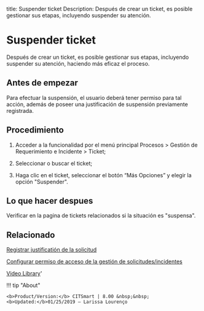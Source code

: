 title:  Suspender ticket 
Description: Después de crear un ticket, es posible gestionar sus etapas, incluyendo suspender su atención.
# Suspender ticket

Después de crear un ticket, es posible gestionar sus etapas, incluyendo suspender su atención, haciendo más eficaz el proceso.

Antes de empezar
----------------

Para efectuar la suspensión, el usuario deberá tener permiso para tal acción,
además de poseer una justificación de suspensión previamente registrada.

Procedimiento
-------------

1.  Acceder a la funcionalidad por el menú principal Procesos \> Gestión de
    Requerimiento e Incidente \> Ticket;

2.  Seleccionar o buscar el ticket;

3.  Haga clic en el ticket, seleccionar el botón “Más Opciones” y elegir la
    opción "Suspender".

Lo que hacer despues
--------------------

Verificar en la pagina de tickets relacionados si la situación es "suspensa".

Relacionado
-----------

[Registrar justificatión de la solicitud](/es-es/citsmart-platform-9/processes/portfolio-and-catalog/configuration/register-request-justification.html)

[Configurar permiso de acceso de la gestión de solicitudes/incidentes](/es-es/citsmart-platform-9/processes/tickets/configuration/access-ticket-management.html)


<i class='fa fa-youtube-play  fa-2x' style='color:#97ce17;vertical-align: middle;'> </i> [Video Library](https://www.youtube.com/playlist?list=PLB5qK2uzf2ROfIFL9F-3s-gomHNzudBEy)'

!!! tip "About"

    <b>Product/Version:</b> CITSmart | 8.00 &nbsp;&nbsp;
    <b>Updated:</b>01/25/2019 – Larissa Lourenço
